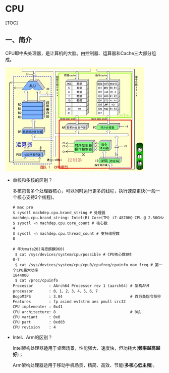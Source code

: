 # CPU

[TOC]

## 一、简介

​	CPU即中央处理器，是计算机的大脑。由控制器、运算器和Cache三大部分组成。

<img src="./images/cpu_arc.jpeg" style="zoom:55%;" />

- 单核和多核的区别？

  多核包含多个处理器核心，可以同时运行更多的线程，执行速度更快(一般一个核心支持2个线程)。

  ```shell
  # mac pro
  $ sysctl machdep.cpu.brand_string # 处理器
  machdep.cpu.brand_string: Intel(R) Core(TM) i7-4870HQ CPU @ 2.50GHz 
  $ sysctl -n machdep.cpu.core_count # 核心数
  4
  $ sysctl -n machdep.cpu.thread_count # 支持线程数
  8
  
  # 华为mate20(海思麒麟960)
   $ cat /sys/devices/system/cpu/possible # CPU核心数8核
  0-7
   $ cat /sys/devices/system/cpu/cpu0/cpufreq/cpuinfo_max_freq # 第一个CPU最大功率
  1844000
   $ cat /proc/cpuinfo 
  Processor       : AArch64 Processor rev 1 (aarch64) # 架构ARM
  processor       : 0、1、2、3、4、5、6、7
  BogoMIPS        : 3.84                              # 百万条指令每秒
  Features        : fp asimd evtstrm aes pmull crc32
  CPU implementer : 0x41
  CPU architecture: 8                                 # 8核
  CPU variant     : 0x0
  CPU part        : 0xd03
  CPU revision    : 4
  
  ```

- Intel、Arm的区别？

  Intel架构处理器适用于桌面场景，性能强大、速度快，但功耗大(**频率越高越好**)；

  Arm架构处理器适用于移动手机场景，精简、高效、节能(**多核心低主频**)。

